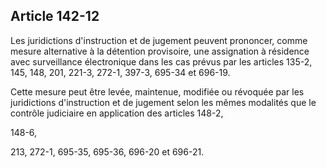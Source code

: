 Article 142-12
----
Les juridictions d'instruction et de jugement peuvent prononcer, comme mesure
alternative à la détention provisoire, une assignation à résidence avec
surveillance électronique dans les cas prévus par les articles 135-2, 145, 148,
201, 221-3, 272-1, 397-3, 695-34 et 696-19.

Cette mesure peut être levée, maintenue, modifiée ou révoquée par les
juridictions d'instruction et de jugement selon les mêmes modalités que le
contrôle judiciaire en application des articles 148-2,

148-6,

213, 272-1, 695-35, 695-36, 696-20 et 696-21.
